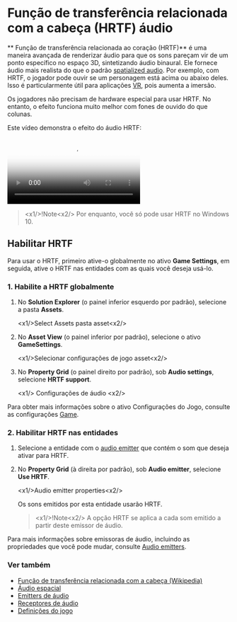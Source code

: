# Função de transferência relacionada com a cabeça (HRTF) áudio

** Função de transferência relacionada ao coração (HRTF)** é uma maneira avançada de renderizar áudio para que os sons pareçam vir de um ponto específico no espaço 3D, sintetizando áudio binaural. Ele fornece áudio mais realista do que o padrão [spatialized audio](spatialized-audio.md). Por exemplo, com HRTF, o jogador pode ouvir se um personagem está acima ou abaixo deles. Isso é particularmente útil para aplicações [VR](../virtual-reality/index.md), pois aumenta a imersão.

Os jogadores não precisam de hardware especial para usar HRTF. No entanto, o efeito funciona muito melhor com fones de ouvido do que colunas.

Este vídeo demonstra o efeito do áudio HRTF:

<p>
<video class="embed-responsive-item" poster="media/hrtf-first-frame.jpg" controls>
   <source src="media/hrtf.mp4" type="video/mp4">
</video>
</p>

> <x1\/>!Note<x2\/>
> Por enquanto, você só pode usar HRTF no Windows 10.

## Habilitar HRTF

Para usar o HRTF, primeiro ative-o globalmente no ativo **Game Settings**, em seguida, ative o HRTF nas entidades com as quais você deseja usá-lo.

### 1. Habilite a HRTF globalmente

1. No **Solution Explorer** (o painel inferior esquerdo por padrão), selecione a pasta **Assets**.

   <x1\/>Select Assets pasta asset<x2\/>

2. No **Asset View** (o painel inferior por padrão), selecione o ativo **GameSettings**.

   <x1\/>Selecionar configurações de jogo asset<x2\/>

3. No **Property Grid** (o painel direito por padrão), sob **Audio settings**, selecione **HRTF support**.

   <x1\/> Configurações de áudio <x2\/>

Para obter mais informações sobre o ativo Configurações do Jogo, consulte as configurações [Game](../game-studio/game-settings.md).

### 2. Habilitar HRTF nas entidades

1. Selecione a entidade com o [audio emitter](audio-emitters.md) que contém o som que deseja ativar para HRTF.

2. No **Property Grid** (à direita por padrão), sob **Audio emitter**, selecione **Use HRTF**.

   <x1\/>Audio emitter properties<x2\/>

   Os sons emitidos por esta entidade usarão HRTF.

   > <x1\/>!Note<x2\/>
   > A opção HRTF se aplica a cada som emitido a partir deste emissor de áudio.

Para mais informações sobre emissoras de áudio, incluindo as propriedades que você pode mudar, consulte [Audio emitters](audio-emitters.md).

### Ver também

* [Função de transferência relacionada com a cabeça (Wikipedia)](https://en.wikipedia.org/wiki/Head-related_transfer_function)
* [Áudio espacial](spatialized-audio.md)
* [Emitters de áudio](audio-emitters.md)
* [Receptores de áudio](audio-listeners.md)
* [Definições do jogo](../game-studio/game-settings.md)